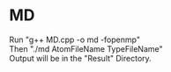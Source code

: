 # MD
Run "g++ MD.cpp -o md -fopenmp"</br>
Then "./md AtomFileName TypeFileName"</br>
Output will be in the "Result" Directory.
